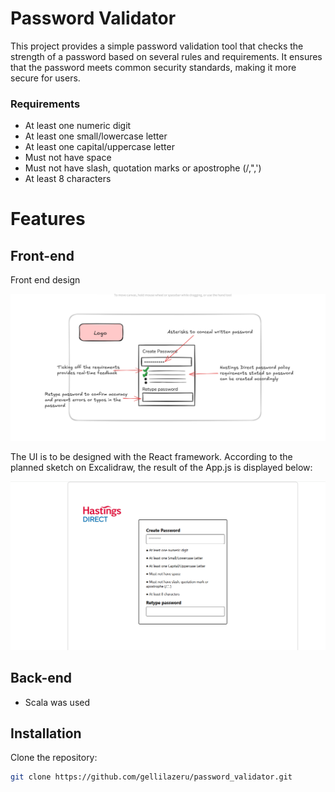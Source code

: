 # Password Validator

This project provides a simple password validation tool that checks the strength of a password based on several rules and requirements. It ensures that the password meets common security standards, making it more secure for users.

### Requirements
- At least one numeric digit
- At least one small/lowercase letter
- At least one capital/uppercase letter
- Must not have space
- Must not have slash, quotation marks or apostrophe (/,",')
- At least 8 characters

# Features

## Front-end
Front end design

![Excalidraw frontend design](images/Excalidraw.png)

The UI is to be designed with the React framework. According to the planned sketch on Excalidraw, the result of the App.js is displayed below:

![React Frontend](images/Frontend.png)

## Back-end
- Scala was used

## Installation
Clone the repository:
```sh
git clone https://github.com/gellilazeru/password_validator.git
